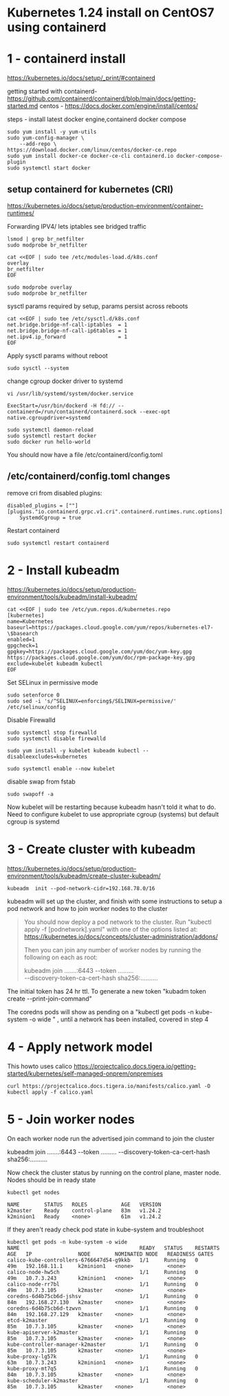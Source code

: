 # Kubernetes 1.24 install on CentOS7 using containerd

# 1 - containerd install



https://kubernetes.io/docs/setup/_print/#containerd

getting started with containerd-
https://github.com/containerd/containerd/blob/main/docs/getting-started.md
centos - https://docs.docker.com/engine/install/centos/

steps - install latest docker engine,containerd docker compose

    sudo yum install -y yum-utils
    sudo yum-config-manager \
        --add-repo \
    https://download.docker.com/linux/centos/docker-ce.repo
    sudo yum install docker-ce docker-ce-cli containerd.io docker-compose-plugin
    sudo systemctl start docker


## setup containerd for kubernetes (CRI)
https://kubernetes.io/docs/setup/production-environment/container-runtimes/

Forwarding IPV4/ lets iptables see bridged traffic


    lsmod | grep br_netfilter
    sudo modprobe br_netfilter

    cat <<EOF | sudo tee /etc/modules-load.d/k8s.conf
    overlay
    br_netfilter
    EOF

    sudo modprobe overlay
    sudo modprobe br_netfilter

 sysctl params required by setup, params persist across reboots
 
    cat <<EOF | sudo tee /etc/sysctl.d/k8s.conf
    net.bridge.bridge-nf-call-iptables  = 1
    net.bridge.bridge-nf-call-ip6tables = 1
    net.ipv4.ip_forward                 = 1
    EOF

Apply sysctl params without reboot

    sudo sysctl --system

change cgroup docker driver to systemd

    vi /usr/lib/systemd/system/docker.service
    
    ExecStart=/usr/bin/dockerd -H fd:// --containerd=/run/containerd/containerd.sock --exec-opt native.cgroupdriver=systemd

    sudo systemctl daemon-reload
    sudo systemctl restart docker
    sudo docker run hello-world

You should now have a file /etc/containerd/config.toml

## /etc/containerd/config.toml changes

remove cri from disabled plugins:


    disabled_plugins = [""]
    [plugins."io.containerd.grpc.v1.cri".containerd.runtimes.runc.options]
        SystemdCgroup = true

Restart containerd

    sudo systemctl restart containerd




# 2 - Install kubeadm

https://kubernetes.io/docs/setup/production-environment/tools/kubeadm/install-kubeadm/



    cat <<EOF | sudo tee /etc/yum.repos.d/kubernetes.repo
    [kubernetes]
    name=Kubernetes
    baseurl=https://packages.cloud.google.com/yum/repos/kubernetes-el7-\$basearch
    enabled=1
    gpgcheck=1
    gpgkey=https://packages.cloud.google.com/yum/doc/yum-key.gpg https://packages.cloud.google.com/yum/doc/rpm-package-key.gpg
    exclude=kubelet kubeadm kubectl
    EOF

Set SELinux in permissive mode 

    sudo setenforce 0
    sudo sed -i 's/^SELINUX=enforcing$/SELINUX=permissive/' /etc/selinux/config

Disable Firewalld

    sudo systemctl stop firewalld
    sudo systemctl disable firewalld

    sudo yum install -y kubelet kubeadm kubectl --disableexcludes=kubernetes

    sudo systemctl enable --now kubelet


disable swap from fstab

    sudo swapoff -a

Now kubelet will be restarting because kubeadm hasn't told it what to do. 
Need to configure kubelet to use appropriate cgroup (systems)
but default cgroup is systemd 




# 3 - Create cluster with kubeadm

https://kubernetes.io/docs/setup/production-environment/tools/kubeadm/create-cluster-kubeadm/


    kubeadm  init --pod-network-cidr=192.168.78.0/16 


kubeadm will set up the cluster, and finish with some instructions to setup a pod network and how to join worker nodes to the cluster



> You should now deploy a pod network to the cluster.
> Run "kubectl apply -f [podnetwork].yaml" with one of the options listed at:
>   https://kubernetes.io/docs/concepts/cluster-administration/addons/
> 
> Then you can join any number of worker nodes by running the following on each as root:
> 
> kubeadm join .......:6443 --token ......... \
>         --discovery-token-ca-cert-hash sha256:..........



The initial token has 24 hr ttl. To generate a new token "kubadm token create --print-join-command"


 The coredns pods will show as pending on a "kubectl get pods -n kube-system -o wide " , until a network has been installed,
 covered in step 4 

# 4 - Apply network model


This howto uses calico
https://projectcalico.docs.tigera.io/getting-started/kubernetes/self-managed-onprem/onpremises

    curl https://projectcalico.docs.tigera.io/manifests/calico.yaml -O
    kubectl apply -f calico.yaml


# 5 - Join worker nodes

On each worker node run the advertised join command to join the cluster

   kubeadm join .......:6443 --token ......... --discovery-token-ca-cert-hash sha256:..........


Now check the cluster status by running  on the control plane, master node. Nodes should be in ready state

    kubectl get nodes
    
    NAME        STATUS   ROLES           AGE   VERSION
    k2master    Ready    control-plane   83m   v1.24.2
    k2minion1   Ready    <none>          61m   v1.24.2

If they aren't ready check pod state in kube-system and troubleshoot

    kubectl get pods -n kube-system -o wide
    NAME                                       READY   STATUS    RESTARTS   AGE   IP               NODE        NOMINATED NODE   READINESS GATES
    calico-kube-controllers-6766647d54-g9kkb   1/1     Running   0          49m   192.168.11.1     k2minion1   <none>           <none>
    calico-node-hw5ch                          1/1     Running   0          49m   10.7.3.243       k2minion1   <none>           <none>
    calico-node-rr7bl                          1/1     Running   0          49m   10.7.3.105       k2master    <none>           <none>
    coredns-6d4b75cb6d-jshsv                   1/1     Running   0          84m   192.168.27.130   k2master    <none>           <none>
    coredns-6d4b75cb6d-tzwvn                   1/1     Running   0          84m   192.168.27.129   k2master    <none>           <none>
    etcd-k2master                              1/1     Running   0          85m   10.7.3.105       k2master    <none>           <none>
    kube-apiserver-k2master                    1/1     Running   0          85m   10.7.3.105       k2master    <none>           <none>
    kube-controller-manager-k2master           1/1     Running   0          85m   10.7.3.105       k2master    <none>           <none>
    kube-proxy-lg57k                           1/1     Running   0          63m   10.7.3.243       k2minion1   <none>           <none>
    kube-proxy-mt7q5                           1/1     Running   0          84m   10.7.3.105       k2master    <none>           <none>
    kube-scheduler-k2master                    1/1     Running   0          85m   10.7.3.105       k2master    <none>           <none>

